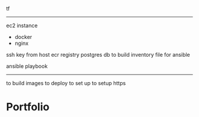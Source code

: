tf

---

ec2 instance

- docker
- nginx

ssh key from host
ecr registry
postgres db
to build inventory file for ansible

ansible playbook

---

to build images
to deploy
to set up
to setup https
# Portfolio
